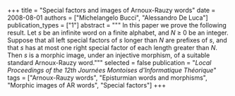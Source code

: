 +++
title = "Special factors and images of Arnoux-Rauzy words"
date = 2008-08-01
authors = ["Michelangelo Bucci", "Alessandro De Luca"]
publication_types = ["1"]
abstract = """
In this paper we prove the following result. Let *s* be an infinite word on a
finite alphabet, and *N* ≥ 0 be an integer. Suppose that all left special
factors of *s* longer than *N* are prefixes of *s*, and that *s* has at most one
right special factor of each length greater than *N*. Then *s* is a morphic
image, under an injective morphism, of a suitable standard Arnoux-Rauzy word."""
selected = false
publication = "*Local Proceedings of the 12th Journées Montoises d'Informatique Théorique*"
tags = ["Arnoux-Rauzy words", "Episturmian words and morphisms", "Morphic images of AR words", "Special factors"]
+++
